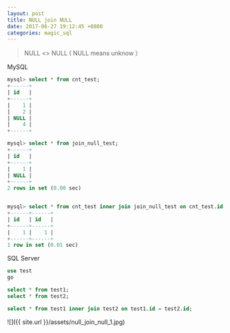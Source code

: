 ```yaml
---
layout: post
title: NULL join NULL
date: 2017-06-27 19:12:45 +0800
categories: magic_sql
---
```


> NULL <> NULL ( NULL means unknow ） 

MySQL

``` sql
mysql> select * from cnt_test;
+------+
| id   |
+------+
|    1 |
|    2 |
| NULL |
|    4 |
+------+

mysql> select * from join_null_test;
+------+
| id   |
+------+
|    1 |
| NULL |
+------+
2 rows in set (0.00 sec)


mysql> select * from cnt_test inner join join_null_test on cnt_test.id = join_null_test.id;
+------+------+
| id   | id   |
+------+------+
|    1 |    1 |
+------+------+
1 row in set (0.01 sec)

```

SQL Server

``` sql
use test
go

select * from test1;
select * from test2;

select * from test1 inner join test2 on test1.id = test2.id;
```

![]({{ site.url }}/assets/null_join_null_1.jpg)
